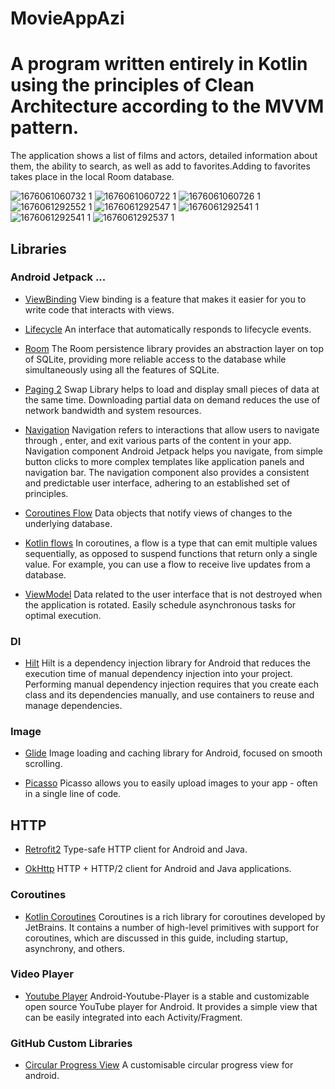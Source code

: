 # MovieAppAzi

# A program written entirely in Kotlin using the principles of Clean Architecture according to the MVVM pattern.

The application shows a list of films and actors, detailed information about them, the ability to
search, as well as add to favorites.Adding to favorites takes place in the local Room database.

![1676061060732 1](https://user-images.githubusercontent.com/114995936/218192150-c3d8e7e8-6ae2-4a0a-a3e0-42812db55436.jpg)
![1676061060722 1](https://user-images.githubusercontent.com/114995936/218192191-2a2b12af-59ce-4705-a821-0a13fd55ef0e.jpg)
![1676061060726 1](https://user-images.githubusercontent.com/114995936/218192233-6265b6c4-b399-4eec-8e78-ba9ce9894b07.jpg)
![1676061292552 1](https://user-images.githubusercontent.com/114995936/218192387-baef0b74-148e-46cf-862b-35b3a2757dec.jpg)
![1676061292547 1](https://user-images.githubusercontent.com/114995936/218192426-e5aa892d-44dc-4a4b-a064-38e4d78df7f1.jpg)
![1676061292541 1](https://user-images.githubusercontent.com/114995936/218192466-e9665a47-0c35-49e3-93a0-01be34dd83a2.jpg)
![1676061292541 1](https://user-images.githubusercontent.com/114995936/218192502-18533e22-de08-4481-b16c-002a45cc2b62.jpg)
![1676061292537 1](https://user-images.githubusercontent.com/114995936/218192524-48695da1-7b5e-4778-8e50-d84bae1260b1.jpg)


## Libraries

### Android Jetpack ...

* [ViewBinding](https://developer.android.com/topic/libraries/view-binding) View binding is a
  feature that makes it easier for you to write code that interacts with views.

* [Lifecycle](https://developer.android.com/topic/libraries/architecture/lifecycle) An interface
  that automatically responds to lifecycle events.

* [Room](https://developer.android.com/jetpack/androidx/releases/room?gclsrc=aw.ds&gclid=Cj0KCQiA09eQBhCxARIsAAYRiyl9xrvsl7MKTcUVF73v6FB8EQyG-U8YVwhZyhA5rzq2UhpBvOUOUuEaAr5jEALw_wcB)
  The Room persistence library provides an abstraction layer on top of SQLite, providing more
  reliable access to the database while simultaneously using all the features of SQLite.

* [Paging 2](https://developer.android.com/topic/libraries/architecture/paging) Swap Library helps
  to load and display small pieces of data at the same time. Downloading partial data on demand
  reduces the use of network bandwidth and system resources.

* [Navigation](https://developer.android.com/guide/navigation?gclsrc=aw.ds&gclid=Cj0KCQiA09eQBhCxARIsAAYRiymyM6hTEs0cGr5ZCXOWtLhVUwDK1O86vf8V_Uq2DWvVYNFZwPFznzAaAllMEALw_wcB)
  Navigation refers to interactions that allow users to navigate through , enter, and exit various
  parts of the content in your app. Navigation component Android Jetpack helps you navigate, from
  simple button clicks to more complex templates like application panels and navigation bar. The
  navigation component also provides a consistent and predictable user interface, adhering to an
  established set of principles.

* [Coroutines Flow](https://developer.android.com/topic/libraries/architecture/livedata) Data
  objects that notify views of changes to the underlying database.


* [Kotlin flows](https://kotlinlang.org/api/kotlinx.coroutines/kotlinx-coroutines-core/kotlinx.coroutines.flow/-flow/)
  In coroutines, a flow is a type that can emit multiple values sequentially, as opposed to suspend
  functions that return only a single value. For example, you can use a flow to receive live updates
  from a database.

* [ViewModel](https://developer.android.com/topic/libraries/architecture/viewmodel) Data related to
  the user interface that is not destroyed when the application is rotated. Easily schedule
  asynchronous tasks for optimal execution.

### DI

* [Hilt](https://developer.android.com/training/dependency-injection/hilt-android) Hilt is a
  dependency injection library for Android that reduces the execution time of manual dependency
  injection into your project. Performing manual dependency injection requires that you create each
  class and its dependencies manually, and use containers to reuse and manage dependencies.

### Image

* [Glide](https://github.com/bumptech/glide) Image loading and caching library for Android, focused
  on smooth scrolling.

* [Picasso](https://square.github.io/picasso/) Picasso allows you to easily upload images to your
  app - often in a single line of code.

## HTTP

* [Retrofit2](https://github.com/square/retrofit) Type-safe HTTP client for Android and Java.

* [OkHttp](https://github.com/square/okhttp) HTTP + HTTP/2 client for Android and Java applications.

### Coroutines

* [Kotlin Coroutines](https://github.com/Kotlin/kotlinx.coroutines) Coroutines is a rich library for
  coroutines developed by JetBrains. It contains a number of high-level primitives with support for
  coroutines, which are discussed in this guide, including startup, asynchrony, and others.

### Video Player

* [Youtube Player](https://github.com/PierfrancescoSoffritti/android-youtube-player)
  Android-Youtube-Player is a stable and customizable open source YouTube player for Android. It
  provides a simple view that can be easily integrated into each Activity/Fragment.

### GitHub Custom Libraries

* [Circular Progress View](https://jitpack.io/p/vaibhavlakhera/circular-progress-view)
  A customisable circular progress view for android.
  
